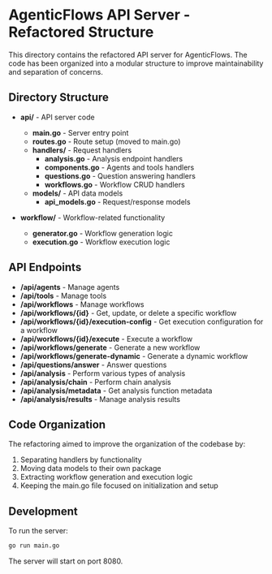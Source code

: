 # AgenticFlows API Server - Refactored Structure

This directory contains the refactored API server for AgenticFlows. The code has been organized into a modular structure to improve maintainability and separation of concerns.

## Directory Structure

- **api/** - API server code
  - **main.go** - Server entry point
  - **routes.go** - Route setup (moved to main.go)
  - **handlers/** - Request handlers
    - **analysis.go** - Analysis endpoint handlers
    - **components.go** - Agents and tools handlers
    - **questions.go** - Question answering handlers
    - **workflows.go** - Workflow CRUD handlers
  - **models/** - API data models
    - **api_models.go** - Request/response models

- **workflow/** - Workflow-related functionality
  - **generator.go** - Workflow generation logic
  - **execution.go** - Workflow execution logic

## API Endpoints

- **/api/agents** - Manage agents
- **/api/tools** - Manage tools
- **/api/workflows** - Manage workflows
- **/api/workflows/{id}** - Get, update, or delete a specific workflow
- **/api/workflows/{id}/execution-config** - Get execution configuration for a workflow
- **/api/workflows/{id}/execute** - Execute a workflow
- **/api/workflows/generate** - Generate a new workflow
- **/api/workflows/generate-dynamic** - Generate a dynamic workflow
- **/api/questions/answer** - Answer questions
- **/api/analysis** - Perform various types of analysis
- **/api/analysis/chain** - Perform chain analysis
- **/api/analysis/metadata** - Get analysis function metadata
- **/api/analysis/results** - Manage analysis results

## Code Organization

The refactoring aimed to improve the organization of the codebase by:

1. Separating handlers by functionality
2. Moving data models to their own package
3. Extracting workflow generation and execution logic
4. Keeping the main.go file focused on initialization and setup

## Development

To run the server:

```bash
go run main.go
```

The server will start on port 8080. 